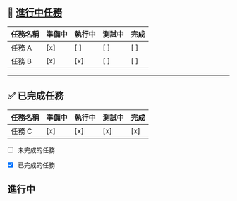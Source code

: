 ## 🔧 [進行中任務](#進行中)

| 任務名稱     | 準備中 | 執行中 | 測試中 | 完成 |
|--------------|--------|--------|--------|------|
| 任務 A       | [x]    | [ ]    | [ ]    | [ ]  |
| 任務 B       | [x]    | [x]    | [ ]    | [ ]  |

---

## ✅ 已完成任務

| 任務名稱     | 準備中 | 執行中 | 測試中 | 完成 |
|--------------|--------|--------|--------|------|
| 任務 C      | [x]    | [x]    | [x]    | [x]  |



- [ ] 未完成的任務
- [x] 已完成的任務




## 進行中


